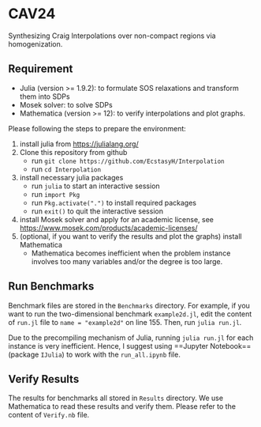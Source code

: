 # CAV24
Synthesizing Craig Interpolations over non-compact regions via homogenization. 

## Requirement
- Julia (version >= 1.9.2): to formulate SOS relaxations and transform them into SDPs
- Mosek solver: to solve  SDPs
- Mathematica (version >= 12): to verify interpolations and plot graphs.

Please following the steps to prepare the environment:
1. install julia from https://julialang.org/
2. Clone this repository from github
   - run `git clone https://github.com/EcstasyH/Interpolation`
   - run `cd Interpolation` 
3. install necessary julia packages
   - run `julia` to start an interactive session 
   - run `import Pkg`
   - run `Pkg.activate(".")` to install required packages
   - run `exit()` to quit the interactive session
4. install Mosek solver and apply for an academic license, see https://www.mosek.com/products/academic-licenses/
5. (optional, if you want to verify the results and plot the graphs) install Mathematica
   - Mathematica becomes inefficient when the problem instance involves too many variables and/or the degree is too large. 

## Run Benchmarks

Benchmark files are stored in the `Benchmarks` directory. For example, if you want to run the two-dimensional benchmark `example2d.jl`, edit the content of `run.jl` file to `name = "example2d"` on line 155. Then, run `julia run.jl`.

Due to the precompiling mechanism of Julia, running `julia run.jl` for each instance is very inefficient. Hence, I suggest using ==Jupyter Notebook== (package `IJulia`) to work with the `run_all.ipynb` file. 

## Verify Results
The results for benchmarks all stored in `Results` directory. We use Mathematica to read these results and verify them. Please refer to the content of `Verify.nb` file. 